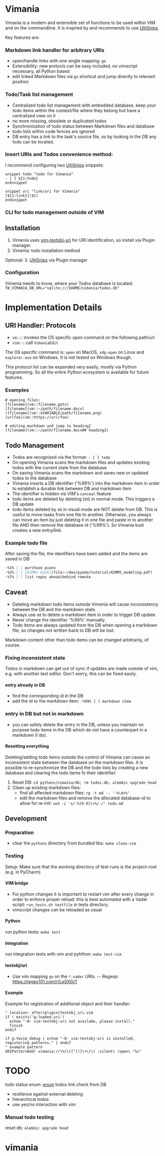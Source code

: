 # Vimania

Vimania is a modern and extensible set of functions to be used within VIM and on the commandline. It is inspired by and recommends to use [UltiSnips](https://github.com/SirVer/ultisnips).

Key features are:

### Markdown link handler for arbitrary URIs
- open/handle links with one single mapping: `go`
- Extensibility: new protocls can be easy included, no vimscript necessary, all Python based
- edit linked Markdown files via `go` shortcut and jump directly to relevant position

### Todo/Task list management
- Centralized todo list management with embedded database, keep your todo items within the context/file where they belong but have a centralized view on it
- no more missing, obsolete or duplicated todos
- Synchronization of todo status between Markdown files and database
- todo lists within code fences are ignored
- DB entry has a link to the task's source file, so by looking in the DB any todo can be located.

### Insert URIs and Todos convenience method:
I recommend configuring two [UltiSnips](https://github.com/SirVer/ultisnips) snippets:
```
snippet todo "todo for Vimania"
- [ ] ${1:todo}
endsnippet

snippet uri "link/uri for Vimania"
[${1:link}]($1)
endsnippet
```

### CLI for todo management outside of VIM



## Installation
1. Vimenia uses [vim-textobj-uri](https://github.com/jceb/vim-textobj-uri) for URI identification, so install via Plugin manager.
2. Vimenia: todo installation method

Optional:
3. [UltiSnips](https://github.com/SirVer/ultisnips) via Plugin manager

### Configuration
Vimenia needs to know, where your Todos database is located:
`TW_VIMANIA_DB_URL="sqlite:///$HOME/vimania/todos.db"`

# Implementation Details
## URI Handler: Protocols
- `vm::`: invokes the OS specific *open* command on the following path/url
- `vim::`: call `VimaniaEdit`

The OS specific command is: `open` on MacOS, `xdg-open` on Linux and `explorer.exe` on Windows. It is not tested on Windows though.

This protocol list can be expanded very easily, mostly via Python programming. So all the entire Python ecosystem is
available for future features.

### Examples
```
# opening files:
[filename](vm::filename.pptx)
[filename](vm::~/path/filename.docx)
![filename](vm::$VARIABLE/path/filename.png)
[urlfoo](vm::https://url/foo)

# editing markdown and jump to heading2
[filename](vm::~/path/filename.docx## heading2)
```

## Todo Management
- Todos are recognized via the format: `- [ ] todo`
- On opening Vimania scans the markdown files and updates existing todos with the current state from the database
- On saving Vimania scans the markdown and saves new or updated todos to the database
- Vimania inserts a DB identifier ('%99%') into the markdown item in order to establish a durable link between DB and markdown item
- The identifier is hidden via VIM's `conceal` feature
- todo items are deleted by deleting (`dd`) in normal mode. This triggers a DB update
- todo items deleted by `dd` in visual mode are NOT delete from DB. This is useful to move tasks from one file to another.
  Otherwise, you always can move an item by just deleting it in one file and paste in to another file AND then remove the database id ('%99%'). So Vimania kust creates a new entry/link.

### Example todo file
After saving the file, the identifiers have been added and the items are saved in DB:
```markdown
-%1% [ ] purchase piano
-%2% [ ] [AIMMS book](file:~/dev/pyomo/tutorial/AIMMS_modeling.pdf)
-%7% [ ] list repos ahead/behind remote
```

## Caveat
- Deleting markdown todo items outside Vimenia will cause inconsistency between the DB and the markdown state.
- Always use `dd` to delete a markdown item in order to trigger DB update
- Never change the identifier '%99%' manually.
- Todo items are always updated from the DB when opening a markdown file, so changes not written back to DB will be lost.

Markdown content other than todo items can be changed arbitrarily, of course.

### Fixing inconsistent state
Todos in markdown can get out of sync if updates are made outside of vim, e.g. with another text editor. Don't worry,
this can be fixed easily.

#### entry already in DB
- find the corresponding id in the DB
- add the id to the markdown item: `-%99% [ ] markdown item`

### entry in DB but not in markdown
- you can safely delete the entry in the DB, unless you maintain on purpose todo items in the DB which do not have a counterpart
  in a markdown (I do).

#### Resetting everything
Deleting/adding todo items outside the control of Vimania can cause an inconsistent state between the database on the markdown files.
It is possible to re-synchronize the DB and the todo-lists by creating a new database and clearing the todo items fo their identifier:

1. Reset DB: `cd pythonx/vimania/db; rm todos.db; alembic upgrade head`
2. Clean up existing markdown files:
   - find all affected markdown files: `rg -t md -- '-%\d+%'`
   - edit the markdown files and remove the allocated database-id to allow for re-init: `sed -i 's/-%[0-9]\+%/-/' todo.md`


## Development
### Preparation
- clear the `pythonx` directory from bundled libs: `make clean-vim`

### Testing
Setup: Make sure that the working directory of test-runs is the project-root (e.g. in PyCharm)  

#### VIM bridge
- For python changes it is important to restart vim after every change in order to enforce proper reload: 
  this is best automated with a Vader script: `run_tests.sh testfile` in tests directory.
- vimscript changes can be reloaded as usual

#### Python
run python tests: `make test`

#### Integration
run integration tests with vim and pyhthon: `make test-vim`

#### textobj/uri
- Use vim mapping `go` on the `*.vader` URIs.
-- Regexp: https://regex101.com/r/LpSX0i/1



#### Example
Example for registration of additional object and their handler:
```vim
" location: after/plugin/textobj_uri.vim
if ! exists('g:loaded_uri')
  echom "-W- vim-textobj-uri not availabe, please install."
  finish
endif

if g:twvim_debug | echom "-D- vim-textobj-uri is installed, registering patterns." | endif
" example pattern
URIPatternAdd! vimania://\%(\([^()]\+\)\) :silent\ !open\ "%s"
```


# TODO
todo status enum: [enum](https://stackoverflow.com/questions/5299267/how-to-create-enum-type-in-sqlite)
todos link check from DB

- resilience against external deleting 
- hierarchical todos
- use yes/no interaction with vim

### Manual todo testing
reset db: `alembic upgrade head`
# vimania
